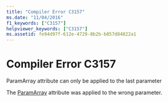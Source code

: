 ```yaml
---
title: "Compiler Error C3157"
ms.date: "11/04/2016"
f1_keywords: ["C3157"]
helpviewer_keywords: ["C3157"]
ms.assetid: fe94d97f-612e-4729-8b2b-b057d84822a1
---
```

# Compiler Error C3157

ParamArray attribute can only be applied to the last parameter

The [ParamArray](https://msdn.microsoft.com/library/system.paramarrayattribute.aspx) attribute was applied to the wrong parameter.